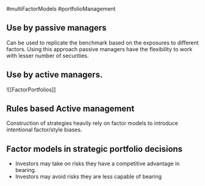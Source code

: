 #multiFactorModels #portfolioManagement 

## Use by passive managers 
Can be used to replicate the benchmark based on the exposures to different factors.
Using this approach passive managers have the flexibility to work with lesser number of securities. 

## Use by active managers. 
![[FactorPortfolios]]

## Rules based Active management 
Construction of strategies heavily rely on factor models to introduce intentional factor/style biases. 

## Factor models in strategic portfolio decisions 
- Investors may take on risks they have a competitive advantage in bearing. 
- Investors may avoid risks they are less capable of bearing